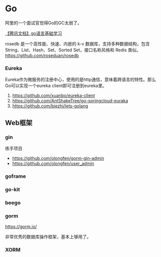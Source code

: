 # Go

阿里的一个面试官觉得Go的GC太弱了。

[【腾讯文档】go语言基础学习](https://docs.qq.com/doc/DSHZTaGZsTWpCVnN0)


rosedb 是一个高性能、快速、内嵌的 k-v 数据库，支持多种数据结构，包含 String、List、Hash、Set、Sorted Set，接口名称风格和 Redis 类似。
https://github.com/roseduan/rosedb

### Eureka
Eureka作为微服务的注册中心，使用的是http通信，意味着跨语言的特性。那么Go可以实现一个eureka client即可注册到eureka里。

1. https://github.com/xuanbo/eureka-client
2. https://github.com/AntShakeTree/go-springcloud-euraka
1. https://github.com/biezhi/lets-golang


## Web框架

### gin

练手项目 
* https://github.com/olongfen/gorm-gin-admin
* https://github.com/olongfen/user_admin

### goframe

### go-kit

### beego

### gorm

https://gorm.io/

非常优秀的数据库操作框架，基本上够用了。

### XORM